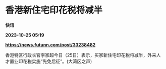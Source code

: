 # 香港新住宅印花税将减半
**快讯**

**2023-10-25 05:19**

**https://news.futunn.com/post/33238482**

香港特区行政长官李家超今日（25日）表示，买家新住宅印花税将减半，外来人才置业印花税实施“先免后征”。(大湾区之声)